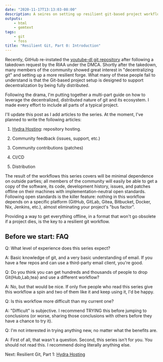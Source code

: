 ```yaml
---
date: "2020-11-17T13:13:03-08:00"
description: A seires on setting up resilient git-based project workflows, free of vendor lock-in.
outputs:
    - html
    - gemtext
tags:
    - git
    - foss
title: "Resilient Git, Part 0: Introduction"
---
```


<div itemprop="backstory">

Recently, GitHub re-instated the [youtube-dl git repository](https://github.com/ytdl-org/youtube-dl) after following a takedown request by the RIAA under the DMCA. Shortly after the takedown, many members of the community showed great interest in "decentralizing git" and setting up a more resilient forge. What many of these people fail to understand is that the Git-based project setup is designed to support decentralization by being fully distributed.

Following the drama, I'm putting together a multi-part guide on how to leverage the decentralized, distributed nature of git and its ecosystem. I made every effort to include all parts of a typical project.

</div>

I'll update this post as I add articles to the series. At the moment, I've planned to write the following articles:

1. [Hydra Hosting](/2020/11/18/git-workflow-1.html): repository hosting.

2. Community feedback (issues, support, etc.)

3. Community contributions (patches)

4. CI/CD

5. Distribution

The result of the workflows this series covers will be minimal dependence on outside parties; all members of the community will easily be able to get a copy of the software, its code, development history, issues, and patches offline on their machines with implementation-neutral open standards. Following open standards is the killer feature: nothing in this workflow depends on a specific platform (GitHub, GitLab, Gitea, Bitbucket, Docker, Nix, Jenkins, etc.), almost eliminating your project's "bus factor".

Providing a way to get everything offline, in a format that won't go obsolete if a project dies, is the key to a resilient git workflow.

Before we start: FAQ
--------------------

Q: What level of experience does this series expect?

A: Basic knowledge of git, and a very basic understanding of email. If you have a few repos and can use a third-party email client, you're good.

Q: Do you think you can get hundreds and thousands of people to drop Git{Hub,Lab,tea} and use a different workflow?

A: No, but that would be nice. If only five people who read this series give this workflow a spin and two of them like it and keep using it, I'd be happy.

Q: Is this workflow more difficult than my current one?

A: "Difficult" is subjective. I recommend TRYING this before jumping to conclusions (or worse, sharing those conclusions with others before they have a chance to try it).

Q: I'm not interested in trying anything new, no matter what the benefits are.

A: First of all, that wasn't a question. Second, this series isn't for you. You should not read this. I recommend doing literally anything else.

Next: Resilient Git, Part 1: [Hydra Hosting](/2020/11/18/git-workflow-1.html)

